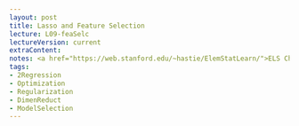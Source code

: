 ```yaml
---
layout: post
title: Lasso and Feature Selection
lecture: L09-feaSelc
lectureVersion: current
extraContent: 
notes: <a href="https://web.stanford.edu/~hastie/ElemStatLearn/">ELS Ch3.4 and Ch3.3</a>
tags:
- 2Regression
- Optimization
- Regularization
- DimenReduct
- ModelSelection
---
```

